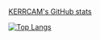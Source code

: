 [KERRCAM's GitHub stats](https://github-readme-stats.vercel.app/api?username=KERRCAM&show_icons=true&theme=radical) 

[![Top Langs](https://github-readme-stats.vercel.app/api/top-langs/?username=KERRCAM&hide=CMake,Makefile)](https://github.com/anuraghazra/github-readme-stats)


